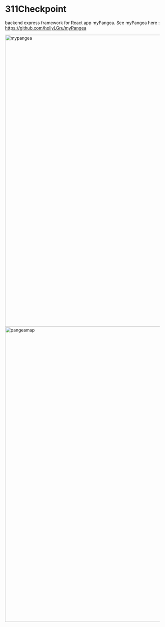 # 311Checkpoint

backend express framework for React app myPangea. See myPangea here : https://github.com/hollyLGru/myPangea


<img width="950" alt="mypangea" src="https://user-images.githubusercontent.com/91293977/197661797-2924c014-8b42-4b75-9198-909f9309c4f2.png">

<img width="960" alt="pangeamap" src="https://user-images.githubusercontent.com/91293977/197661805-71b102c0-4597-4360-ba4c-3bced28032c2.png">


